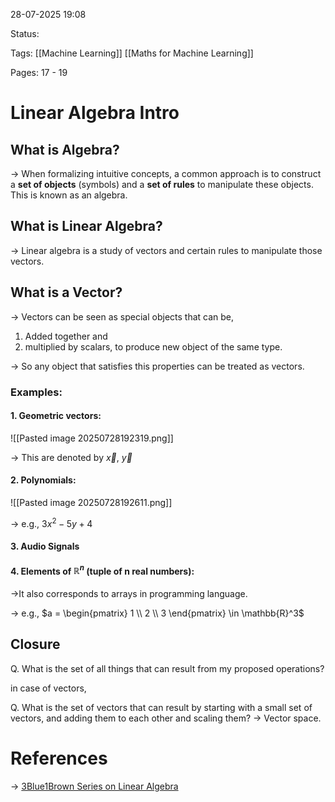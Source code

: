 28-07-2025  19:08

Status:

Tags: [[Machine Learning]] [[Maths for Machine Learning]]

Pages: 17 - 19
# Linear Algebra Intro

## What is Algebra?
-> When formalizing intuitive concepts, a common approach is to construct a **set of objects** (symbols) and a **set of rules** to manipulate these objects. This is known as an algebra.


## What is Linear Algebra?
-> Linear algebra is a study of vectors and certain rules to manipulate those vectors.

## What is a Vector?
-> Vectors can be seen as special objects that can be,
1. Added together and 
2. multiplied by scalars,
   to produce new object of the same type.

-> So any object that satisfies this properties can be treated as vectors.

### Examples:
#### 1. Geometric vectors:
![[Pasted image 20250728192319.png]]

-> This are denoted by $\vec x$, $\vec y$ 


#### 2. Polynomials:

![[Pasted image 20250728192611.png]] 

-> e.g., $3x^2 - 5y + 4$


#### 3. Audio Signals

#### 4. Elements of $\mathbb{R}^n$  (tuple of n real numbers):

->It also corresponds to arrays in programming language.

-> e.g., $a = \begin{pmatrix} 1 \\ 2 \\ 3 \end{pmatrix} \in \mathbb{R}^3$


## Closure
Q. What is the set of all things that can result from my proposed operations?

in case of vectors,

Q.  What is the set of vectors that can result by starting with a small set of vectors, and adding them to each other and scaling them?
-> Vector space.




# References

-> [3Blue1Brown Series on Linear Algebra](https://tinyurl.com/h5g4kps)